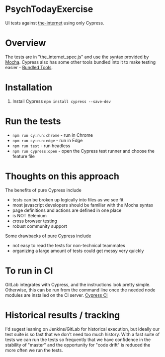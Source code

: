 # PsychTodayExercise

UI tests against [the-internet](http://the-internet.herokuapp.com/) using only Cypress.

# Overview
The tests are in "the_internet_spec.js" and use the syntax provided by [Mocha](https://mochajs.org/). Cypress also has some other tools bundled into it to make testing easier - [Bundled Tools](https://docs.cypress.io/guides/references/bundled-tools#Mocha).

# Installation
1. Install Cypress `npm install cypress --save-dev`

# Run the tests
* `npm run cy:run:chrome` - run in Chrome
* `npm run cy:run:edge` - run in Edge
* `npm run test` - run headless
* `npm run cypress:open` - open the Cypress test runner and choose the feature file

# Thoughts on this approach

The benefits of pure Cypress include
* tests can be broken up logically into files as we see fit
* most javascript developers should be familiar with the Mocha syntax
* page definitions and actions are defined in one place
* is NOT Selenium
* cross browser testing
* robust community support

Some drawbacks of pure Cypress include 
* not easy to read the tests for non-technical teammates
* organizing a large amount of tests could get messy very quickly

# To run in CI
GitLab integrates with Cypress, and the instructions look pretty simple. Otherwise, this can be run from the command line once the needed node modules are installed on the CI server. [Cypress CI](https://docs.cypress.io/guides/continuous-integration/introduction#Examples)

# Historical results / tracking
I'd sugest leaning on Jenkins/GitLab for historical execution, but ideally our test suite is so fast that we don't need too much history. With a fast suite of tests we can run the tests so frequently that we have confidence in the stability of "master" and the opportunity for "code drift" is reduced the more often we run the tests.
